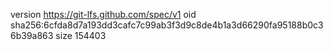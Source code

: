 version https://git-lfs.github.com/spec/v1
oid sha256:6cfda8d7a193dd3cafc7c99ab3f3d9c8de4b1a3d66290fa95188b0c36b39a863
size 154403

